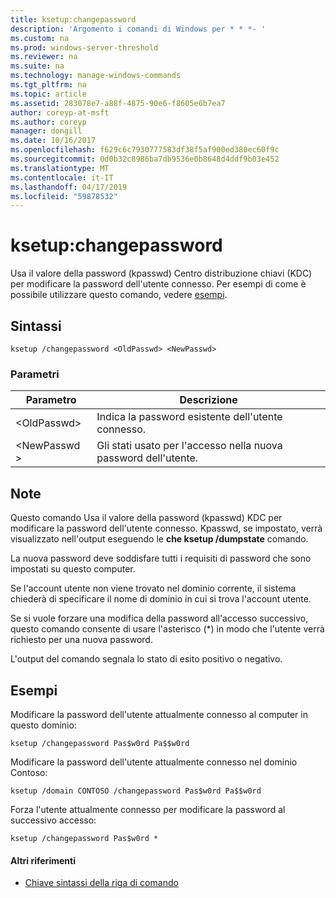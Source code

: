 ```yaml
---
title: ksetup:changepassword
description: 'Argomento i comandi di Windows per * * *- '
ms.custom: na
ms.prod: windows-server-threshold
ms.reviewer: na
ms.suite: na
ms.technology: manage-windows-commands
ms.tgt_pltfrm: na
ms.topic: article
ms.assetid: 283078e7-a88f-4875-90e6-f8605e6b7ea7
author: coreyp-at-msft
ms.author: coreyp
manager: dongill
ms.date: 10/16/2017
ms.openlocfilehash: f629c6c7930777583df38f5af900ed380ec60f9c
ms.sourcegitcommit: 0d0b32c8986ba7db9536e0b8648d4ddf9b03e452
ms.translationtype: MT
ms.contentlocale: it-IT
ms.lasthandoff: 04/17/2019
ms.locfileid: "59878532"
---
```

# <a name="ksetupchangepassword"></a>ksetup:changepassword



Usa il valore della password (kpasswd) Centro distribuzione chiavi (KDC) per modificare la password dell'utente connesso. Per esempi di come è possibile utilizzare questo comando, vedere [esempi](#BKMK_Examples).

## <a name="syntax"></a>Sintassi

```
ksetup /changepassword <OldPasswd> <NewPasswd>
```

### <a name="parameters"></a>Parametri

|Parametro|Descrizione|
|---------|-----------|
|\<OldPasswd>|Indica la password esistente dell'utente connesso.|
|\<NewPasswd >|Gli stati usato per l'accesso nella nuova password dell'utente.|

## <a name="remarks"></a>Note

Questo comando Usa il valore della password (kpasswd) KDC per modificare la password dell'utente connesso. Kpasswd, se impostato, verrà visualizzato nell'output eseguendo le **che ksetup /dumpstate** comando.

La nuova password deve soddisfare tutti i requisiti di password che sono impostati su questo computer.

Se l'account utente non viene trovato nel dominio corrente, il sistema chiederà di specificare il nome di dominio in cui si trova l'account utente.

Se si vuole forzare una modifica della password all'accesso successivo, questo comando consente di usare l'asterisco (*) in modo che l'utente verrà richiesto per una nuova password.

L'output del comando segnala lo stato di esito positivo o negativo.

## <a name="BKMK_Examples"></a>Esempi

Modificare la password dell'utente attualmente connesso al computer in questo dominio:
```
ksetup /changepassword Pas$w0rd Pa$$w0rd
```
Modificare la password dell'utente attualmente connesso nel dominio Contoso:
```
ksetup /domain CONTOSO /changepassword Pas$w0rd Pa$$w0rd
```
Forza l'utente attualmente connesso per modificare la password al successivo accesso:
```
ksetup /changepassword Pas$w0rd *
```

#### <a name="additional-references"></a>Altri riferimenti

-   [Chiave sintassi della riga di comando](command-line-syntax-key.md)
